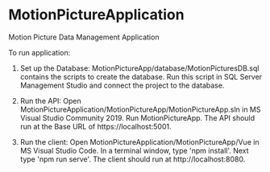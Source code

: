 # MotionPictureApplication
Motion Picture Data Management Application

To run application:

1. Set up the Database: MotionPictureApp/database/MotionPicturesDB.sql contains the scripts 
	to create the database.	Run this script in SQL Server Management Studio and connect the 
	project to the database.

2. Run the API: Open MotionPictureApplication/MotionPictureApp/MotionPictureApp.sln in MS 
	Visual Studio Community 2019. Run MotionPictureApp. The API should run at the Base URL of
	https://localhost:5001.

3. Run the client: Open MotionPictureApplication/MotionPictureApp/Vue in MS Visual Studio 
	Code. In a terminal	window, type 'npm install'. Next type 'npm run serve'. The client
	should run at http://localhost:8080.
